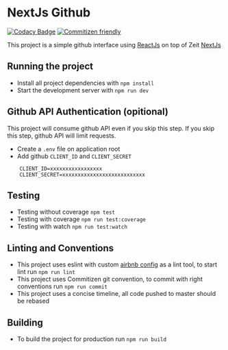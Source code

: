 # NextJs Github
[![Codacy Badge](https://api.codacy.com/project/badge/Grade/117dae47212e4653b44759c9cfbc2304)](https://www.codacy.com/app/andre_luis9214/nextjs-github?utm_source=github.com&utm_medium=referral&utm_content=andre-araujo/nextjs-github&utm_campaign=badger)
[![Commitizen friendly](https://img.shields.io/badge/commitizen-friendly-brightgreen.svg)](http://commitizen.github.io/cz-cli/)

This project is a simple github interface using [ReactJs](https://reactjs.org/) on top of Zeit [NextJs](https://github.com/zeit/next.js)

## Running the project

* Install all project dependencies with `npm install`
* Start the development server with `npm run dev`

## Github API Authentication (opitional)

This project will consume github API even if you skip this step.
If you skip this step, github API will limit requests.

* Create a `.env` file on application root
* Add github `CLIENT_ID` and `CLIENT_SECRET`
```
    CLIENT_ID=xxxxxxxxxxxxxxxxx
    CLIENT_SECRET=xxxxxxxxxxxxxxxxxxxxxxxxxxx
```

## Testing

* Testing without coverage `npm test`
* Testing with coverage `npm run test:coverage`
* Testing with watch `npm run test:watch`

## Linting and Conventions

* This project uses eslint with custom [airbnb config](https://www.npmjs.com/package/eslint-config-airbnb) as a lint tool, to start lint run `npm run lint`
* This project uses Commitizen git convention, to commit with right conventions run `npm run commit`
* This project uses a concise timeline, all code pushed to master should be rebased

## Building

* To build the project for production run `npm run build`